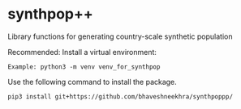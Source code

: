 # synthpop++

Library functions for generating country-scale synthetic population

Recommended: Install a virtual environment:

	Example: python3 -m venv venv_for_synthpop

Use the following command to install the package.

	pip3 install git+https://github.com/bhaveshneekhra/synthpoppp/
